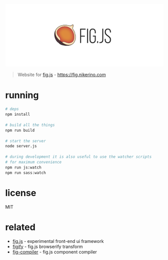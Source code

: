 [![](media/banner.png)](https://fig.nikerino.com/)

> Website for [fig.js](https://github.com/nikersify/fig) - https://fig.nikerino.com

# running

```bash
# deps
npm install

# build all the things
npm run build

# start the server
node server.js

# during development it is also useful to use the watcher scripts
# for maximum convenience
npm run js:watch
npm run sass:watch
```

# license

MIT

# related

- [fig.js](https://github.com/nikersify/fig) - experimental front-end ui framework
- [figify](https://github.com/nikersify/figify) - fig.js browserify transform
- [fig-compiler](https://github.com/nikersify/fig-compiler) - fig.js component compiler
